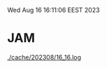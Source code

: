 Wed Aug 16 16:11:06 EEST 2023
# JAM
<a href='./cache/202308/16_16.log'>./cache/202308/16_16.log</a>
